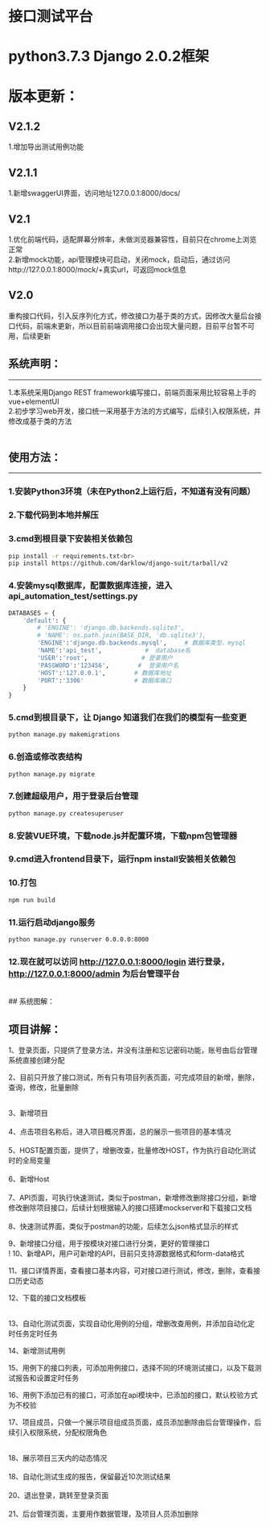 # 接口测试平台
# python3.7.3 Django 2.0.2框架

# 版本更新：
## V2.1.2<br>
1.增加导出测试用例功能<br>
## V2.1.1<br>
1.新增swaggerUI界面，访问地址127.0.0.1:8000/docs/<br>
## V2.1<br>
1.优化前端代码，适配屏幕分辨率，未做浏览器兼容性，目前只在chrome上浏览正常<br>
2.新增mock功能，api管理模块可启动，关闭mock，启动后，通过访问http://127.0.0.1:8000/mock/+真实url，可返回mock信息
## V2.0<br>
重构接口代码，引入反序列化方式，修改接口为基于类的方式，因修改大量后台接口代码，前端未更新，所以目前前端调用接口会出现大量问题，目前平台暂不可用，后续更新

## 系统声明：
---
1.本系统采用Django REST framework编写接口，前端页面采用比较容易上手的vue+elementUI<br>
2.初步学习web开发，接口统一采用基于方法的方式编写，后续引入权限系统，并修改成基于类的方法<br></br>

## 使用方法：
---
### 1.安装Python3环境（未在Python2上运行后，不知道有没有问题）<br>
### 2.下载代码到本地并解压<br>
### 3.cmd到根目录下安装相关依赖包<br>
```bash
pip install -r requirements.txt<br>
pip install https://github.com/darklow/django-suit/tarball/v2
```
### 4.安装mysql数据库，配置数据库连接，进入api_automation_test/settings.py<br>
```python
DATABASES = {
    'default': {
        # 'ENGINE': 'django.db.backends.sqlite3',
        # 'NAME': os.path.join(BASE_DIR, 'db.sqlite3'),
        'ENGINE':'django.db.backends.mysql',     # 数据库类型，mysql
        'NAME':'api_test',            #  database名
        'USER':'root',               # 登录用户
        'PASSWORD':'123456',        #  登录用户名
        'HOST':'127.0.0.1',        # 数据库地址
        'PORT':'3306'              # 数据库端口
    }
}
```
### 5.cmd到根目录下，让 Django 知道我们在我们的模型有一些变更<br>
```bash
python manage.py makemigrations
```
### 6.创造或修改表结构<br>
```bash
python manage.py migrate 
```
### 7.创建超级用户，用于登录后台管理<br>
```bash
python manage.py createsuperuser
```
### 8.安装VUE环境，下载node.js并配置环境，下载npm包管理器<br>
### 9.cmd进入frontend目录下，运行npm install安装相关依赖包<br>
### 10.打包<br>
```bash
npm run build
```
### 11.运行启动django服务<br>
```bash
python manage.py runserver 0.0.0.0:8000
```
### 12.现在就可以访问 http://127.0.0.1:8000/login 进行登录， http://127.0.0.1:8000/admin 为后台管理平台<br>

<br>
## 系统图解：<br>


项目讲解：
----
1、登录页面，只提供了登录方法，并没有注册和忘记密码功能，账号由后台管理系统直接创建分配<br>


2、目前只开放了接口测试，所有只有项目列表页面，可完成项目的新增，删除，查询，修改，批量删除<br>

<br>
3、新增项目<br>

<br>
4、点击项目名称后，进入项目概况界面，总的展示一些项目的基本情况<br>

<br>
5、HOST配置页面，提供了，增删改查，批量修改HOST，作为执行自动化测试时的全局变量<br>

<br>
6、新增Host<br>

<br>
7、API页面，可执行快速测试，类似于postman，新增修改删除接口分组，新增修改删除项目接口，后续计划根据输入的接口搭建mockserver和下载接口文档<br>

<br>
8、快速测试界面，类似于postman的功能，后续怎么json格式显示的样式<br>

9、新增接口分组，用于按模块对接口进行分类，更好的管理接口<br>
!
10、新增API，用户可新增的API，目前只支持源数据格式和form-data格式<br>

11、接口详情界面，查看接口基本内容，可对接口进行测试，修改，删除，查看接口历史动态<br>

12、下载的接口文档模板<br><br>

13、自动化测试页面，实现自动化用例的分组，增删改查用例，并添加自动化定时任务定时任务<br>

14、新增测试用例<br>

15、用例下的接口列表，可添加用例接口，选择不同的环境测试接口，以及下载测试报告和设置定时任务<br>

16、用例下添加已有的接口，可添加在api模块中，已添加的接口，默认校验方式为不校验<br>

17、项目成员，只做一个展示项目组成员页面，成员添加删除由后台管理操作，后续引入权限系统，分配权限角色<br>

<br>
18、展示项目三天内的动态情况<br>

<br>
18、自动化测试生成的报告，保留最近10次测试结果<br>

<br>
20、退出登录，跳转至登录页面<br>

<br>
21、后台管理页面，主要用作数据管理，及项目人员添加删除<br>
